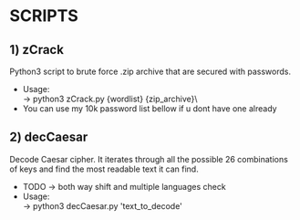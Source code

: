 # SCRIPTS
## 1) zCrack
Python3 script to brute force .zip archive that are secured with passwords.
- Usage:\
    -> python3 zCrack.py {wordlist} {zip_archive}\
- You can use my 10k password list bellow if u dont have one already

## 2) decCaesar
Decode Caesar cipher. It iterates through all the possible 26 combinations of keys and find the most readable text it can find. 
- TODO -> both way shift and multiple languages check
- Usage:\
    -> python3 decCaesar.py 'text_to_decode'